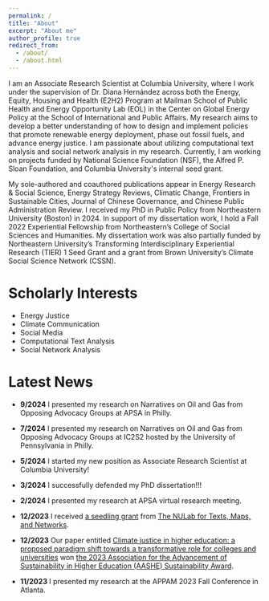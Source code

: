 ```yaml
---
permalink: /
title: "About"
excerpt: "About me"
author_profile: true
redirect_from: 
  - /about/
  - /about.html
---
```


I am an Associate Research Scientist at Columbia University, where I work under the supervision of Dr. Diana Hernández across both the Energy, Equity, Housing and Health (E2H2) Program at Mailman School of Public Health and Energy Opportunity Lab (EOL) in the Center on Global Energy Policy at the School of International and Public Affairs. My research aims to develop a better understanding of how to design and implement policies that promote renewable energy deployment, phase out fossil fuels, and advance energy justice. I am passionate about utilizing computational text analysis and social network analysis in my research. Currently, I am working on projects funded by National Science Foundation (NSF), the Alfred P. Sloan Foundation, and Columbia University's internal seed grant.

My sole-authored and coauthored publications appear in Energy Research & Social Science, Energy Strategy Reviews, Climatic Change, Frontiers in Sustainable Cities, Journal of Chinese Governance, and Chinese Public Administration Review. I received my PhD in Public Policy from Northeastern University (Boston) in 2024. In support of my dissertation work, I hold a Fall 2022 Experiential Fellowship from Northeastern’s College of Social Sciences and Humanities. My dissertation work was also partially funded by Northeastern University’s Transforming Interdisciplinary Experiential Research (TIER) 1 Seed Grant and a grant from Brown University’s Climate Social Science Network (CSSN).

Scholarly Interests
======
- Energy Justice
- Climate Communication
- Social Media
- Computational Text Analysis
- Social Network Analysis

Latest News
======
- **9/2024** I presented my research on Narratives on Oil and Gas from Opposing Advocacy Groups at APSA in Philly.
  
- **7/2024** I presented my research on Narratives on Oil and Gas from Opposing Advocacy Groups at IC2S2 hosted by the University of Pennsylvania in Philly.
  
- **5/2024** I started my new position as Associate Research Scientist at Columbia University!
  
- **3/2024** I successfully defended my PhD dissertation!!!

- **2/2024** I presented my research at APSA virtual research meeting.

- **12/2023** I received [a seedling grant](https://cssh.northeastern.edu/nulab/fall-23-grants/) from [The NULab for Texts, Maps, and Networks](https://cssh.northeastern.edu/nulab/).

- **12/2023** Our paper entitled [Climate justice in higher education: a proposed paradigm shift towards a transformative role for colleges and universities](https://link.springer.com/article/10.1007/s10584-023-03486-4) won [the 2023 Association for the Advancement of Sustainability in Higher Education (AASHE) Sustainability Award](https://www.aashe.org/get-involved/awards/winners/).
  
- **11/2023** I presented my research at the APPAM 2023 Fall Conference in Atlanta.

